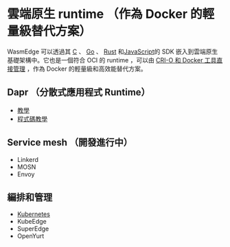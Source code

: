 # 雲端原生 runtime （作為 Docker 的輕量級替代方案）

WasmEdge 可以透過其 [C](../../embed/c.md) 、 [Go](../../embed/go.md) 、 [Rust](../../embed/rust.md) 和[JavaScript](../../embed/node.md)的 SDK 嵌入到雲端原生基礎架構中。它也是一個符合 OCI 的 runtime ，可以由 [CRI-O 和 Docker 工具直接管理](https://www.secondstate.io/articles/manage-webassembly-apps-in-wasmedge-using-docker-tools/) ，作為 Docker 的輕量級和高效能替代方案。

## Dapr （分散式應用程式 Runtime）

* [教學](https://www.secondstate.io/articles/dapr-wasmedge-webassembly/)
* [程式碼教學](https://github.com/second-state/dapr-wasm)

## Service mesh （開發進行中）

* Linkerd
* MOSN
* Envoy

## 編排和管理

* [Kubernetes](https://www.secondstate.io/articles/manage-webassembly-apps-in-wasmedge-using-docker-tools/)
* KubeEdge
* SuperEdge
* OpenYurt
